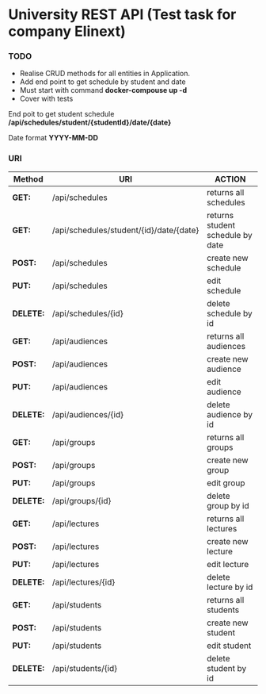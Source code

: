 
# University REST API  (Test task for company Elinext)

### TODO

* Realise CRUD methods for all entities in Application.
* Add end point to get schedule by student and date
* Must start with command **docker-compouse up -d**
* Cover with tests


 End poit to get student schedule **/api/schedules/student/{studentId}/date/{date}**
 
 Date format **YYYY-MM-DD**
 
 ### URI
 
 Method    | URI       | ACTION
------     | ------    | ------
**GET:**   |        /api/schedules | returns all schedules
**GET:**   |       /api/schedules/student/{id}/date/{date} | returns student schedule by date
**POST:**  |        /api/schedules | create new schedule
**PUT:**   |          /api/schedules | edit schedule
**DELETE:**|      /api/schedules/{id} | delete schedule by id
**GET:**   |        /api/audiences | returns all audiences
**POST:**  |      /api/audiences | create new audience
**PUT:**   |        /api/audiences | edit audience
**DELETE:**|   /api/audiences/{id} | delete audience by id
**GET:**   |        /api/groups | returns all groups
**POST:**  |     /api/groups | create new group
**PUT:**   |        /api/groups | edit group
**DELETE:**|   /api/groups/{id} | delete group by id
**GET:**   |        /api/lectures | returns all lectures
**POST:**  |      /api/lectures | create new lecture
**PUT:**   |        /api/lectures | edit lecture
**DELETE:**|   /api/lectures/{id} | delete lecture by id
**GET:**   |        /api/students | returns all students
**POST:**  |     /api/students | create new student
**PUT:**   |       /api/students | edit student
**DELETE:**|  /api/students/{id} | delete student by id

